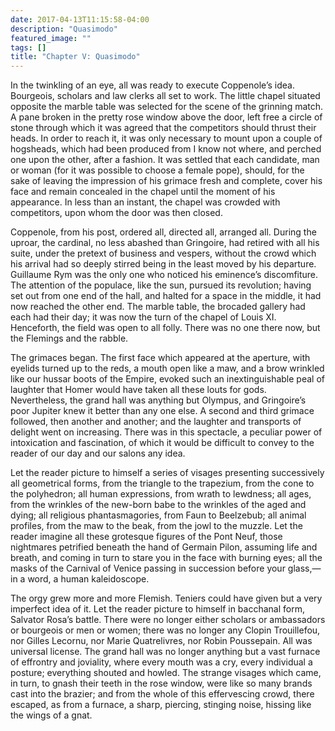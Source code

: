 ```yaml
---
date: 2017-04-13T11:15:58-04:00
description: "Quasimodo"
featured_image: ""
tags: []
title: "Chapter V: Quasimodo"
---
```


In the twinkling of an eye, all was ready to execute Coppenole’s idea.
Bourgeois, scholars and law clerks all set to work. The little chapel situated
opposite the marble table was selected for the scene of the grinning match. A
pane broken in the pretty rose window above the door, left free a circle of
stone through which it was agreed that the competitors should thrust their
heads. In order to reach it, it was only necessary to mount upon a couple of
hogsheads, which had been produced from I know not where, and perched one upon
the other, after a fashion. It was settled that each candidate, man or woman
(for it was possible to choose a female pope), should, for the sake of leaving
the impression of his grimace fresh and complete, cover his face and remain
concealed in the chapel until the moment of his appearance. In less than an
instant, the chapel was crowded with competitors, upon whom the door was then
closed.

Coppenole, from his post, ordered all, directed all, arranged all. During the
uproar, the cardinal, no less abashed than Gringoire, had retired with all his
suite, under the pretext of business and vespers, without the crowd which his
arrival had so deeply stirred being in the least moved by his departure.
Guillaume Rym was the only one who noticed his eminence’s discomfiture. The
attention of the populace, like the sun, pursued its revolution; having set out
from one end of the hall, and halted for a space in the middle, it had now
reached the other end. The marble table, the brocaded gallery had each had their
day; it was now the turn of the chapel of Louis XI. Henceforth, the field was
open to all folly. There was no one there now, but the Flemings and the rabble.

The grimaces began. The first face which appeared at the aperture, with eyelids
turned up to the reds, a mouth open like a maw, and a brow wrinkled like our
hussar boots of the Empire, evoked such an inextinguishable peal of laughter
that Homer would have taken all these louts for gods. Nevertheless, the grand
hall was anything but Olympus, and Gringoire’s poor Jupiter knew it better than
any one else. A second and third grimace followed, then another and another; and
the laughter and transports of delight went on increasing. There was in this
spectacle, a peculiar power of intoxication and fascination, of which it would
be difficult to convey to the reader of our day and our salons any idea.

Let the reader picture to himself a series of visages presenting successively
all geometrical forms, from the triangle to the trapezium, from the cone to the
polyhedron; all human expressions, from wrath to lewdness; all ages, from the
wrinkles of the new-born babe to the wrinkles of the aged and dying; all
religious phantasmagories, from Faun to Beelzebub; all animal profiles, from the
maw to the beak, from the jowl to the muzzle. Let the reader imagine all these
grotesque figures of the Pont Neuf, those nightmares petrified beneath the hand
of Germain Pilon, assuming life and breath, and coming in turn to stare you in
the face with burning eyes; all the masks of the Carnival of Venice passing in
succession before your glass,—in a word, a human kaleidoscope.

The orgy grew more and more Flemish. Teniers could have given but a very
imperfect idea of it. Let the reader picture to himself in bacchanal form,
Salvator Rosa’s battle. There were no longer either scholars or ambassadors or
bourgeois or men or women; there was no longer any Clopin Trouillefou, nor
Gilles Lecornu, nor Marie Quatrelivres, nor Robin Poussepain. All was universal
license. The grand hall was no longer anything but a vast furnace of effrontry
and joviality, where every mouth was a cry, every individual a posture;
everything shouted and howled. The strange visages which came, in turn, to gnash
their teeth in the rose window, were like so many brands cast into the brazier;
and from the whole of this effervescing crowd, there escaped, as from a furnace,
a sharp, piercing, stinging noise, hissing like the wings of a gnat.
